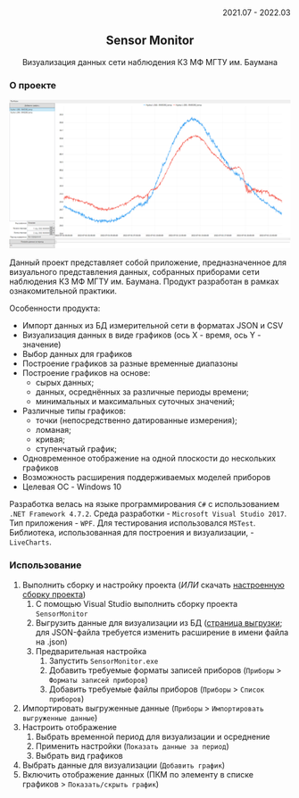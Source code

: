 <div id="top"></div>


<br />
<div align="center">
  <p align="right">2021.07 - 2022.03</p>
  <h2 align="center">Sensor Monitor</h2>
  <p align="center">Визуализация данных сети наблюдения К3 МФ МГТУ им. Баумана</p>
</div>


### О проекте

![product-screenshot](https://github.com/Melyohin-AA/SensorMonitor/raw/master/_ReadmeFiles/MainImage.png)

Данный проект представляет собой приложение, предназначенное для визуального представления данных, собранных приборами сети наблюдения К3 МФ МГТУ им. Баумана. Продукт разработан в рамках ознакомительной практики.

Особенности продукта:
* Импорт данных из БД измерительной сети в форматах JSON и CSV
* Визуализация данных в виде графиков (ось X - время, ось Y - значение)
* Выбор данных для графиков
* Построение графиков за разные временные диапазоны
* Построение графиков на основе:
  * сырых данных;
  * данных, осреднённых за различные периоды времени;
  * минимальных и максимальных суточных значений;
* Различные типы графиков:
  * точки (непосредственно датированные измерения);
  * ломаная;
  * кривая;
  * ступенчатый график;
* Одновременное отображение на одной плоскости до нескольких графиков
* Возможность расширения поддерживаемых моделей приборов
* Целевая ОС - Windows 10

Разработка велась на языке программирования `C#` с использованием `.NET Framework 4.7.2`. Среда разработки - `Microsoft Visual Studio 2017`. Тип приложения - `WPF`. Для тестирования использовался `MSTest`. Библиотека, использованная для построения и визуализации, - `LiveCharts`.


### Использование

1. Выполнить сборку и настройку проекта (*ИЛИ* скачать [настроенную сборку проекта](https://drive.google.com/file/d/1EXU2SVFG2bm_i0PqjO7bTzlEQJbZUiyC/view?usp=sharing))
    1. С помощью Visual Studio выполнить сборку проекта `SensorMonitor`
    2. Выгрузить данные для визуализации из БД ([страница выгрузки](http://dbrobo.mgul.ac.ru/mainexport.html); для JSON-файла требуется изменить расширение в имени файла на .json)
    3. Предварительная настройка
        1. Запустить `SensorMonitor.exe`
        2. Добавить требуемые форматы записей приборов (`Приборы` > `Форматы записей приборов`)
        3. Добавить требуемые файлы приборов (`Приборы` > `Список приборов`)
2. Импортировать выгруженные данные (`Приборы` > `Импортировать выгруженные данные`)
3. Настроить отображение
    1. Выбрать временной период для визуализации и осреднение
    2. Применить настройки (`Показать данные за период`)
    3. Выбрать вид графиков
4. Выбрать данные для визуализации (`Добавить график`)
5. Включить отображение данных (ПКМ по элементу в списке графиков > `Показать/скрыть график`)
